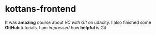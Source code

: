 # kottans-frontend
It was __amazing__ course about _VC with Git_ on udacity. I also finished some __GitHub__ tutorials. I am _impressed_ how __helpful__ is Git
